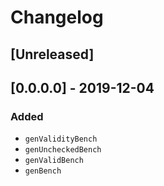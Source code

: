 # Changelog

## [Unreleased]

## [0.0.0.0] - 2019-12-04

### Added

- `genValidityBench`
- `genUncheckedBench`
- `genValidBench`
- `genBench`
